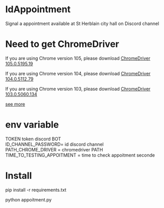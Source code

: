 # IdAppointment

Signal a appointment  available at St Herblain city hall on Discord channel

# Need to get ChromeDriver

If you are using Chrome version 105, please download [ChromeDriver 105.0.5195.19](https://chromedriver.storage.googleapis.com/index.html?path=105.0.5195.19/)

If you are using Chrome version 104, please download [ChromeDriver 104.0.5112.79](https://chromedriver.storage.googleapis.com/index.html?path=104.0.5112.79/)

If you are using Chrome version 103, please download [ChromeDriver 103.0.5060.134](https://chromedriver.storage.googleapis.com/index.html?path=103.0.5060.134/)


[see more](https://chromedriver.chromium.org/downloads)

# env variable

TOKEN    token discord BOT <br/>
ID_CHANNEL_PASSWORD=   id discord channel<br/>
PATH_CHROME_DRIVER =   chromedriver PATH<br/>
TIME_TO_TESTING_APPOITMENT =  time to check appoitment seconde<br/>

# Install

pip install -r  requirements.txt<br/>

python appoitment.py